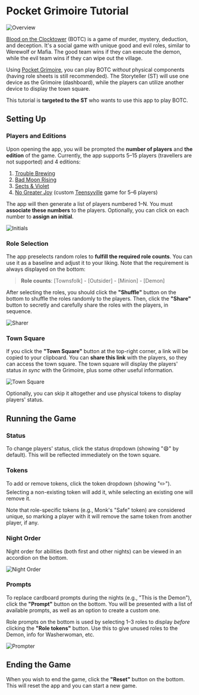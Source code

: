 # Pocket Grimoire Tutorial

![Overview](files/tutorial-overview.jpg)

[Blood on the Clocktower](https://bloodontheclocktower.com/) (BOTC) is a game of murder, mystery, deduction, and deception. It's a social game with unique good and evil roles, similar to Werewolf or Mafia. The good team wins if they can execute the demon, while the evil team wins if they can wipe out the village.

Using [Pocket Grimoire](https://botc.kvn.ovh), you can play BOTC _without_ physical components (having role sheets is still recommended). The Storyteller (ST) will use one device as the Grimoire (dashboard), while the players can utilize another device to display the town square.

This tutorial is **targeted to the ST** who wants to use this app to play BOTC.

## Setting Up

### Players and Editions

Upon opening the app, you will be prompted the **number of players** and **the edition** of the game. Currently, the app supports 5&ndash;15 players (travellers are not supported) and 4 editions:

1. [Trouble Brewing](https://botc.kvn.ovh/files/tb.pdf)
2. [Bad Moon Rising](https://botc.kvn.ovh/files/bmr.pdf)
3. [Sects & Violet](https://botc.kvn.ovh/files/sv.pdf)
4. [No Greater Joy](https://botc.kvn.ovh/files/ngj.pdf) (custom [Teensyville](https://wiki.bloodontheclocktower.com/Teensyville) game for 5&ndash;6 players)

The app will then generate a list of players numbered 1&ndash;N. You must **associate these numbers** to the players. Optionally, you can click on each number to **assign an initial**.

![Initials](files/tutorial-initials.jpg)

### Role Selection

The app preselects random roles to **fulfill the required role counts**. You can use it as a baseline and adjust it to your liking. Note that the requirement is always displayed on the bottom:

> **Role counts**: [Townsfolk] - [Outsider] - [Minion] - [Demon]

After selecting the roles, you should click the **"Shuffle"** button on the bottom to shuffle the roles randomly to the players. Then, click the **"Share"** button to secretly and carefully share the roles with the players, in sequence.

![Sharer](files/tutorial-sharer.jpg)

### Town Square

If you click the **"Town Square"** button at the top-right corner, a link will be copied to your clipboard. You can **share this link** with the players, so they can access the town square. The town square will display the players' status _in sync_ with the Grimoire, plus some other useful information.

![Town Square](files/tutorial-townsquare.jpg)

Optionally, you can skip it altogether and use physical tokens to display players' status.

## Running the Game

### Status

To change players' status, click the status dropdown (showing "&#128516;" by default). This will be reflected immediately on the town square.

### Tokens

To add or remove tokens, click the token dropdown (showing "&#9999;&#65039;"). Selecting a non-existing token will add it, while selecting an existing one will remove it.

Note that role-specific tokens (e.g., Monk's "Safe" token) are considered unique, so marking a player with it will remove the same token from another player, if any.

### Night Order

Night order for abilities (both first and other nights) can be viewed in an accordion on the bottom.

![Night Order](files/tutorial-nightorder.jpg)

### Prompts

To replace cardboard prompts during the nights (e.g., "This is the Demon"), click the **"Prompt"** button on the bottom. You will be presented with a list of available prompts, as well as an option to create a custom one.

Role prompts on the bottom is used by selecting 1&ndash;3 roles to display _before_ clicking the **"Role tokens"** button. Use this to give unused roles to the Demon, info for Washerwoman, etc.

![Prompter](files/tutorial-prompter.jpg)

## Ending the Game

When you wish to end the game, click the **"Reset"** button on the bottom. This will reset the app and you can start a new game.
